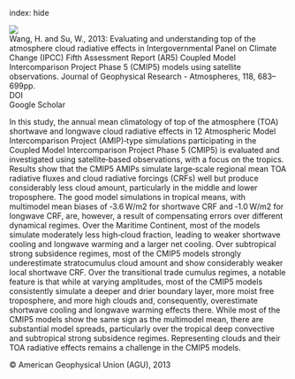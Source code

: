 index: hide

<div class="Citation">
    <div class="Citation-thumb CitationThumb-linked"  data-href="https://doi.org/10.1029/2012jd018619">
      <img src="https://static.claimspace.cloud/climate-study-static/refs/thumbs/9/Wang_and_Su_2013-thumb.png" />
    </div>

  <div class="Citation-body">
    <div class="Citation-text">Wang, H. and Su, W., 2013: Evaluating and understanding top of the atmosphere cloud radiative effects in Intergovernmental Panel on Climate Change (IPCC) Fifth Assessment Report (AR5) Coupled Model Intercomparison Project Phase 5 (CMIP5) models using satellite observations. <span class="Article-journal">Journal of Geophysical Research - Atmospheres, </span><span class="Article-volume">118, </span>683–699pp.</div>
    <div class="Citation-links">
      <div class="CitationLink" data-href="https://doi.org/10.1029/2012jd018619">
        <div class="CitationLink-icon CitationLink-Doi"></div>
        <div class="CitationLink-text">DOI</div>
      </div>
      <div class="CitationLink" data-href="https://scholar.google.com/scholar?q=10.1029/2012jd018619">
        <div class="CitationLink-icon CitationLink-Scholar"></div>
        <div class="CitationLink-text">Google Scholar</div>
      </div>
    </div>
  </div>
</div>

In this study, the annual mean climatology of top of the atmosphere (TOA) shortwave and longwave cloud radiative effects in 12 Atmospheric Model Intercomparison Project (AMIP)‐type simulations participating in the Coupled Model Intercomparison Project Phase 5 (CMIP5) is evaluated and investigated using satellite‐based observations, with a focus on the tropics. Results show that the CMIP5 AMIPs simulate large‐scale regional mean TOA radiative fluxes and cloud radiative forcings (CRFs) well but produce considerably less cloud amount, particularly in the middle and lower troposphere. The good model simulations in tropical means, with multimodel mean biases of ‐3.6 W/m2 for shortwave CRF and ‐1.0 W/m2 for longwave CRF, are, however, a result of compensating errors over different dynamical regimes. Over the Maritime Continent, most of the models simulate moderately less high‐cloud fraction, leading to weaker shortwave cooling and longwave warming and a larger net cooling. Over subtropical strong subsidence regimes, most of the CMIP5 models strongly underestimate stratocumulus cloud amount and show considerably weaker local shortwave CRF. Over the transitional trade cumulus regimes, a notable feature is that while at varying amplitudes, most of the CMIP5 models consistently simulate a deeper and drier boundary layer, more moist free troposphere, and more high clouds and, consequently, overestimate shortwave cooling and longwave warming effects there. While most of the CMIP5 models show the same sign as the multimodel mean, there are substantial model spreads, particularly over the tropical deep convective and subtropical strong subsidence regimes. Representing clouds and their TOA radiative effects remains a challenge in the CMIP5 models.

<div class="Citation-copy">
&copy; American Geophysical Union (AGU), 2013
</div>